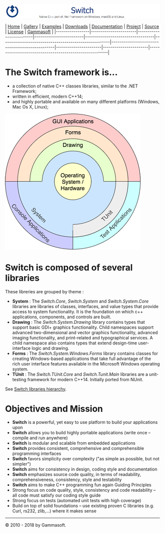 ![Switch Header](Pictures/SwitchNativeC++port.png)

| [Home](Home.md) | [Gallery](Gallery.md) | [Examples](Examples.md) | [Downloads](Downloads.md) | [Documentation](Documentation.md) | [Project](https://sourceforge.net/projects/switchpro) | [Source](https://github.com/gammasoft71/switch) | [License](License.md) | [Gammasoft](https://gammasoft71.wixsite.com/gammasoft) |
|-----------------|-----------------------|-------------------------|-------------------------|-----------------------------------|-------------------------------------------------------|-------------------------------------------------|-----------------------|-----------------------|---------------------------------------------------------|

# The Switch framework is...
- a collection of native C++ classes libraries, similar to the .NET Framework;
- written in efficient, modern C++14;
- and highly portable and available on many different platforms (Windows, Mac Os X, Linux);

[![Switch Architecture](Pictures/SwitchArchitecture.png)](Libraries.md)

# Switch is composed of several libraries

These libreries are grouped by theme :

- **System** : The *Switch.Core*, *Switch.System* and *Switch.System.Core* libraries are libraries of classes, interfaces, and value types that provide access to system functionality. It is the foundation on which c++ applications, components, and controls are built.
- **Drawing** : The *Switch.System.Drawing* library contains types that support basic GDI+ graphics functionality. Child namespaces support advanced two-dimensional and vector graphics functionality, advanced imaging functionality, and print-related and typographical services. A child namespace also contains types that extend design-time user-interface logic and drawing.
- **Forms** : The *Switch.System.Windows.Forms* library contains classes for creating Windows-based applications that take full advantage of the rich user interface features available in the Microsoft Windows operating system.
- **TUnit** : The *Switch.TUnit.Core* and *Switch.Tunit.Main* libraries are a unit-testing framework for modern C++14. Initially ported from NUnit.

See [Switch libraries hierarchy](Libraries.md).

# Objectives and Mission
- **Switch** is a powerful, yet easy to use platform to build your applications upon
- **Switch** allows you to build highly portable applications (write once – compile and run anywhere)
- **Switch** is modular and scalable from embedded applications
- **Switch** provides consistent, comprehensive and comprehensible programming interfaces
- **Switch** favors simplicity over complexity ("as simple as possible, but not simpler")
- **Switch** aims for consistency in design, coding style and documentation
- **Switch** emphasizes source code quality, in terms of readability, comprehensiveness, consistency, style and testability
- **Switch** aims to make C++ programming fun again Guiding Principles
- Strong focus on code quality, style, consistency and code readability –all code must satisfy our coding style guide
- Strong focus on tests (automated unit tests with high coverage)
- Build on top of solid foundations – use existing proven C libraries (e.g. Curl, rs232, zlib,...) where it makes sense

______________________________________________________________________________________________

© 2010 - 2018 by Gammasoft.
